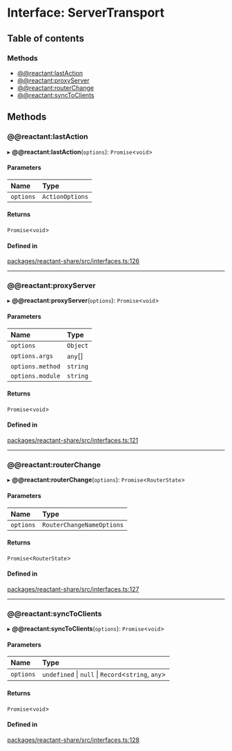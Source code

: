 # Interface: ServerTransport

## Table of contents

### Methods

- [@@reactant:lastAction](ServerTransport.md#@@reactant:lastaction)
- [@@reactant:proxyServer](ServerTransport.md#@@reactant:proxyserver)
- [@@reactant:routerChange](ServerTransport.md#@@reactant:routerchange)
- [@@reactant:syncToClients](ServerTransport.md#@@reactant:synctoclients)

## Methods

### @@reactant:lastAction

▸ **@@reactant:lastAction**(`options`): `Promise`<`void`\>

#### Parameters

| Name | Type |
| :------ | :------ |
| `options` | `ActionOptions` |

#### Returns

`Promise`<`void`\>

#### Defined in

[packages/reactant-share/src/interfaces.ts:126](https://github.com/unadlib/reactant/blob/3696addb/packages/reactant-share/src/interfaces.ts#L126)

___

### @@reactant:proxyServer

▸ **@@reactant:proxyServer**(`options`): `Promise`<`void`\>

#### Parameters

| Name | Type |
| :------ | :------ |
| `options` | `Object` |
| `options.args` | `any`[] |
| `options.method` | `string` |
| `options.module` | `string` |

#### Returns

`Promise`<`void`\>

#### Defined in

[packages/reactant-share/src/interfaces.ts:121](https://github.com/unadlib/reactant/blob/3696addb/packages/reactant-share/src/interfaces.ts#L121)

___

### @@reactant:routerChange

▸ **@@reactant:routerChange**(`options`): `Promise`<`RouterState`\>

#### Parameters

| Name | Type |
| :------ | :------ |
| `options` | `RouterChangeNameOptions` |

#### Returns

`Promise`<`RouterState`\>

#### Defined in

[packages/reactant-share/src/interfaces.ts:127](https://github.com/unadlib/reactant/blob/3696addb/packages/reactant-share/src/interfaces.ts#L127)

___

### @@reactant:syncToClients

▸ **@@reactant:syncToClients**(`options`): `Promise`<`void`\>

#### Parameters

| Name | Type |
| :------ | :------ |
| `options` | `undefined` \| ``null`` \| `Record`<`string`, `any`\> |

#### Returns

`Promise`<`void`\>

#### Defined in

[packages/reactant-share/src/interfaces.ts:128](https://github.com/unadlib/reactant/blob/3696addb/packages/reactant-share/src/interfaces.ts#L128)
